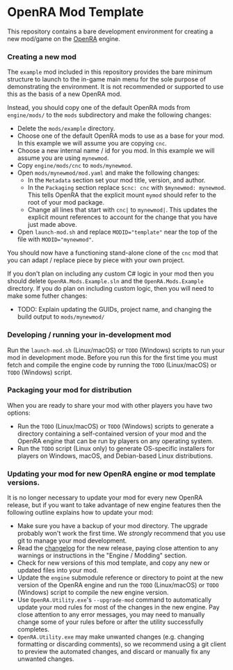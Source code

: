 # OpenRA Mod Template

This repository contains a bare development environment for creating a new mod/game on the [OpenRA](https://github.com/OpenRA/OpenRA) engine.

### Creating a new mod

The `example` mod included in this repository provides the bare minimum structure to launch to the in-game main menu for the sole purpose of demonstrating the environment.
It is not recommended or supported to use this as the basis of a new OpenRA mod.

Instead, you should copy one of the default OpenRA mods from `engine/mods/` to the `mods` subdirectory and make the following changes:
* Delete the `mods/example` directory.
* Choose one of the default OpenRA mods to use as a base for your mod.  In this example we will assume you are copying `cnc`.
* Choose a new internal name / id for you mod.  In this example we will assume you are using `mynewmod`.
* Copy `engine/mods/cnc` to `mods/mynewmod`.
* Open `mods/mynewmod/mod.yaml` and make the following changes:
   * In the `Metadata` section set your mod title, version, and author.
   * In the `Packaging` section replace `$cnc: cnc` with `$mynewmod: mynewmod`.  This tells OpenRA that the explicit mount `mymod` should refer to the root of your mod package.
   * Change all lines that start with `cnc|` to `mynewmod|`.  This updates the explicit mount references to account for the change that you have just made above.
* Open `launch-mod.sh` and replace `MODID="template"` near the top of the file with `MODID="mynewmod"`.

You should now have a functioning stand-alone clone of the `cnc` mod that you can adapt / replace piece by piece with your own project.

If you don't plan on including any custom C# logic in your mod then you should delete `OpenRA.Mods.Example.sln` and the `OpenRA.Mods.Example` directory. If you do plan on including custom logic, then you will need to make some futher changes:
   * TODO: Explain updating the GUIDs, project name, and changing the build output to `mods/mynewmod/`

### Developing / running your in-development mod

Run the `launch-mod.sh` (Linux/macOS) or `TODO` (Windows) scripts to run your mod in development mode.
Before you run this for the first time you must fetch and compile the engine code by running the `TODO` (Linux/macOS) or `TODO` (Windows) script.

### Packaging your mod for distribution

When you are ready to share your mod with other players you have two options:
* Run the `TODO` (Linux/macOS) or `TODO` (Windows) scripts to generate a directory containing a self-contained version of your mod and the OpenRA engine that can be run by players on any operating system.
* Run the `TODO` script (Linux only) to generate OS-specific installers for players on Windows, macOS, and Debian-based Linux distributions.

### Updating your mod for new OpenRA engine or mod template versions.

It is no longer necessary to update your mod for every new OpenRA release, but if you want to take advantage of new engine features then the following outline explains how to update your mod:
* Make sure you have a backup of your mod directory.  The upgrade probably won't work the first time.  We *strongly* recommend that you use git to manage your mod development.
* Read the [changelog](https://github.com/OpenRA/OpenRA/wiki/Changelog) for the new release, paying close attention to any warnings or instructions in the "Engine / Modding" section.
* Check for new versions of this mod template, and copy any new or updated files into your mod.
* Update the `engine` submodule reference or directory to point at the new version of the OpenRA engine and run the `TODO` (Linux/macOS) or `TODO` (Windows) script to compile the new engine version.
* Use `OpenRA.Utility.exe`'s `--upgrade-mod` command to automatically update your mod rules for most of the changes in the new engine.  Pay close attention to any error messages, you may need to manually change some of your rules before or after the utility successfully completes.
* `OpenRA.Utility.exe` may make unwanted changes (e.g. changing formatting or discarding comments), so we recommend using a git client to preview the automated changes, and discard or manually fix any unwanted changes.